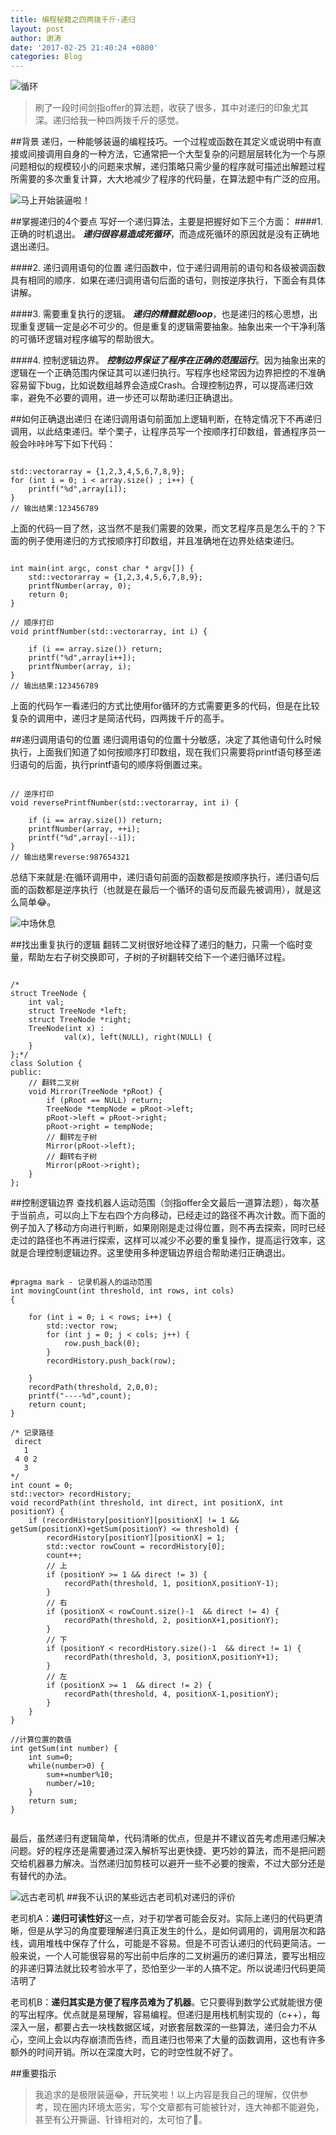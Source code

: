 ```yaml
---
title: 编程秘籍之四两拨千斤-递归
layout: post
author: 谢涛
date: '2017-02-25 21:40:24 +0800'
categories: Blog
---
```

![循环](http://upload-images.jianshu.io/upload_images/1319710-902e959e981bf301.png?imageMogr2/auto-orient/strip%7CimageView2/2/w/1240)
>刷了一段时间剑指offer的算法题，收获了很多，其中对递归的印象尤其深。递归给我一种四两拨千斤的感觉。

##背景
递归，一种能够装逼的编程技巧。一个过程或函数在其定义或说明中有直接或间接调用自身的一种方法，它通常把一个大型复杂的问题层层转化为一个与原问题相似的规模较小的问题来求解，递归策略只需少量的程序就可描述出解题过程所需要的多次重复计算，大大地减少了程序的代码量，在算法题中有广泛的应用。

![马上开始装逼啦！](http://upload-images.jianshu.io/upload_images/1319710-2506a680d03678bf.jpeg?imageMogr2/auto-orient/strip%7CimageView2/2/w/340)

##掌握递归的4个要点
写好一个递归算法，主要是把握好如下三个方面：
####1.  正确的时机退出。
***递归很容易造成死循环***，而造成死循环的原因就是没有正确地退出递归。

####2. 递归调用语句的位置
递归函数中，位于递归调用前的语句和各级被调函数具有相同的顺序．如果在递归调用语句后面的语句，则按逆序执行，下面会有具体讲解。

####3. 需要重复执行的逻辑。
***递归的精髓就是loop***，也是递归的核心思想，出现重复逻辑一定是必不可少的。但是重复的逻辑需要抽象。抽象出来一个干净利落的可循环逻辑对程序编写的帮助很大。

####4. 控制逻辑边界。
***控制边界保证了程序在正确的范围运行***。因为抽象出来的逻辑在一个正确范围内保证其可以递归执行。写程序也经常因为边界把控的不准确容易留下bug，比如说数组越界会造成Crash。合理控制边界，可以提高递归效率，避免不必要的调用，进一步还可以帮助递归正确退出。

##如何正确退出递归
在递归调用语句前面加上逻辑判断，在特定情况下不再递归调用，以此结束递归。举个栗子，让程序员写一个按顺序打印数组，普通程序员一般会咔咔咔写下如下代码：

<pre><code>
std::vector<int>array = {1,2,3,4,5,6,7,8,9};
for (int i = 0; i < array.size() ; i++) {
    printf("%d",array[i]);
}
// 输出结果:123456789
</pre></code>

上面的代码一目了然，这当然不是我们需要的效果，而文艺程序员是怎么干的？下面的例子使用递归的方式按顺序打印数组，并且准确地在边界处结束递归。

<pre><code>
int main(int argc, const char * argv[]) {
    std::vector<int>array = {1,2,3,4,5,6,7,8,9};
    printfNumber(array, 0);
    return 0;
}

// 顺序打印 
void printfNumber(std::vector<int>array, int i) {

    if (i == array.size()) return;
    printf("%d",array[i++]);
    printfNumber(array, i);
}
// 输出结果:123456789
</pre></code>

上面的代码乍一看递归的方式比使用for循环的方式需要更多的代码，但是在比较复杂的调用中，递归才是简洁代码，四两拨千斤的高手。

##递归调用语句的位置
递归调用语句的位置十分敏感，决定了其他语句什么时候执行，上面我们知道了如何按顺序打印数组，现在我们只需要将printf语句移至递归语句的后面，执行printf语句的顺序将倒置过来。

<pre><code>
// 逆序打印
void reversePrintfNumber(std::vector<int>array, int i) {    

    if (i == array.size()) return;
    printfNumber(array, ++i);
    printf("%d",array[--i]);
}
// 输出结果reverse:987654321
</pre></code>

总结下来就是:在循环调用中，递归语句前面的函数都是按顺序执行，递归语句后面的函数都是逆序执行（也就是在最后一个循环的语句反而最先被调用），就是这么简单😂。

![中场休息](http://upload-images.jianshu.io/upload_images/1319710-79fe62d5e14f41ed.jpeg?imageMogr2/auto-orient/strip%7CimageView2/2/w/1240)

##找出重复执行的逻辑
翻转二叉树很好地诠释了递归的魅力，只需一个临时变量，帮助左右子树交换即可，子树的子树翻转交给下一个递归循环过程。

<pre><code>
/*
struct TreeNode {
	int val;
	struct TreeNode *left;
	struct TreeNode *right;
	TreeNode(int x) :
			val(x), left(NULL), right(NULL) {
	}
};*/
class Solution {
public:
    // 翻转二叉树
    void Mirror(TreeNode *pRoot) {
        if (pRoot == NULL) return;
        TreeNode *tempNode = pRoot->left;
        pRoot->left = pRoot->right;
        pRoot->right = tempNode;
        // 翻转左子树
        Mirror(pRoot->left);
        // 翻转右子树
        Mirror(pRoot->right);
    }
};
</pre></code>

##控制逻辑边界
查找机器人运动范围（剑指offer全文最后一道算法题），每次基于当前点，可以向上下左右四个方向移动，已经走过的路径不再次计数。而下面的例子加入了移动方向进行判断，如果刚刚是走过得位置，则不再去探索，同时已经走过的路径也不再进行探索，这样可以减少不必要的重复操作，提高运行效率，这就是合理控制逻辑边界。这里使用多种逻辑边界组合帮助递归正确退出。

<pre><code>
#pragma mark - 记录机器人的运动范围
int movingCount(int threshold, int rows, int cols)
{
    
    for (int i = 0; i < rows; i++) {
        std::vector<int> row;
        for (int j = 0; j < cols; j++) {
            row.push_back(0);
        }
        recordHistory.push_back(row);
        
    }
    recordPath(threshold, 2,0,0);
    printf("----%d",count);
    return count;
}

/* 记录路径
 direct
   1
 4 0 2
   3
*/
int count = 0;
std::vector<std::vector<int>> recordHistory;
void recordPath(int threshold, int direct, int positionX, int positionY) {
    if (recordHistory[positionY][positionX] != 1 && getSum(positionX)+getSum(positionY) <= threshold) {
        recordHistory[positionY][positionX] = 1;
        std::vector<int> rowCount = recordHistory[0];
        count++;
        // 上
        if (positionY >= 1 && direct != 3) {
            recordPath(threshold, 1, positionX,positionY-1);
        }
        // 右
        if (positionX < rowCount.size()-1  && direct != 4) {
            recordPath(threshold, 2, positionX+1,positionY);
        }
        // 下
        if (positionY < recordHistory.size()-1  && direct != 1) {
            recordPath(threshold, 3, positionX,positionY+1);
        }
        // 左
        if (positionX >= 1  && direct != 2) {
            recordPath(threshold, 4, positionX-1,positionY);
        }
    }
}

//计算位置的数值
int getSum(int number) {
    int sum=0;
    while(number>0) {
        sum+=number%10;
        number/=10;
    }
    return sum;
}

</pre></code>


最后，虽然递归有逻辑简单，代码清晰的优点，但是并不建议首先考虑用递归解决问题。好的程序还是需要通过深入解析写出更快捷、更巧妙的算法，而不是把问题交给机器暴力解决。当然递归加剪枝可以避开一些不必要的搜索，不过大部分还是有替代的办法。

![远古老司机](http://upload-images.jianshu.io/upload_images/1319710-a8465cde211ae1d1.jpeg?imageMogr2/auto-orient/strip%7CimageView2/2/w/1240)
##我不认识的某些远古老司机对递归的评价

老司机A：**递归可读性好**这一点，对于初学者可能会反对。实际上递归的代码更清晰，但是从学习的角度要理解递归真正发生的什么，是如何调用的，调用层次和路线，调用堆栈中保存了什么，可能是不容易。但是不可否认递归的代码更简洁。一般来说，一个人可能很容易的写出前中后序的二叉树遍历的递归算法，要写出相应的非递归算法就比较考验水平了，恐怕至少一半的人搞不定。所以说递归代码更简洁明了

老司机B：**递归其实是方便了程序员难为了机器**。它只要得到数学公式就能很方便的写出程序。优点就是易理解，容易编程。但递归是用栈机制实现的（c++），每深入一层，都要占去一块栈数据区域，对嵌套层数深的一些算法，递归会力不从心，空间上会以内存崩溃而告终，而且递归也带来了大量的函数调用，这也有许多额外的时间开销。所以在深度大时，它的时空性就不好了。 


##重要指示
>我追求的是极限装逼😂，开玩笑啦！以上内容是我自己的理解，仅供参考，现在圈内环境太恶劣，写个文章都有可能被针对，连大神都不能避免，甚至有公开撕逼、针锋相对的，太可怕了🤣。